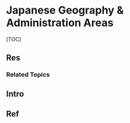# Japanese Geography & Administration Areas

[TOC]



## Res
### Related Topics



## Intro



## Ref
